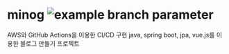 # minog ![example branch parameter](https://github.com/github/docs/actions/workflows/main.yml/badge.svg?branch=master)
AWS와 GitHub Actions을 이용한 CI/CD 구현
java, spring boot, jpa, vue.js를 이용한 블로그 만들기 프로젝트
